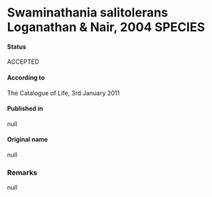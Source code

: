 # Swaminathania salitolerans Loganathan & Nair, 2004 SPECIES

#### Status
ACCEPTED

#### According to
The Catalogue of Life, 3rd January 2011

#### Published in
null

#### Original name
null

### Remarks
null